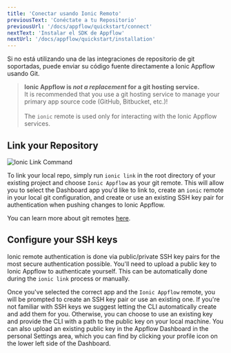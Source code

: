 ```yaml
---
title: 'Conectar usando Ionic Remoto'
previousText: 'Conéctate a tu Repositorio'
previousUrl: '/docs/appflow/quickstart/connect'
nextText: 'Instalar el SDK de Appflow'
nextUrl: '/docs/appflow/quickstart/installation'
---
```


Si no está utilizando una de las integraciones de repositorio de git soportadas, puede enviar su código fuente directamente a Ionic Appflow usando Git.

<blockquote>
  <b>Ionic Appflow is <i>not a replacement</i> for a git hosting service.</b></br>
  It is recommended that you use a git hosting service to manage your primary app source code
  (GitHub, Bitbucket, etc.)!<br /><br />
  The <code>ionic</code> remote is used only for interacting with the Ionic Appflow services.
</blockquote>

## Link your Repository

![Ionic Link Command](/docs/assets/img/appflow/ionic-link.gif)

To link your local repo, simply run `ionic link` in the root directory of your existing project and choose `Ionic Appflow` as your git remote. This will allow you to select the Dashboard app you'd like to link to, create an `ionic` remote in your local git configuration, and create or use an existing SSH key pair for authentication when pushing changes to Ionic Appflow.

You can learn more about git remotes [here](https://git-scm.com/book/en/v2/Git-Basics-Working-with-Remotes).

## Configure your SSH keys

Ionic remote authentication is done via public/private SSH key pairs for the most secure authentication possible. You'll need to upload a public key to Ionic Appflow to authenticate yourself. This can be automatically done during the `ionic link` process or manually.

Once you've selected the correct app and the `Ionic Appflow` remote, you will be prompted to create an SSH key pair or use an existing one. If you're not familiar with SSH keys we suggest letting the CLI automatically create and add them for you. Otherwise, you can choose to use an existing key and provide the CLI with a path to the public key on your local machine. You can also upload an existing public key in the Appflow Dashboard in the personal Settings area, which you can find by clicking your profile icon on the lower left side of the Dashboard.
